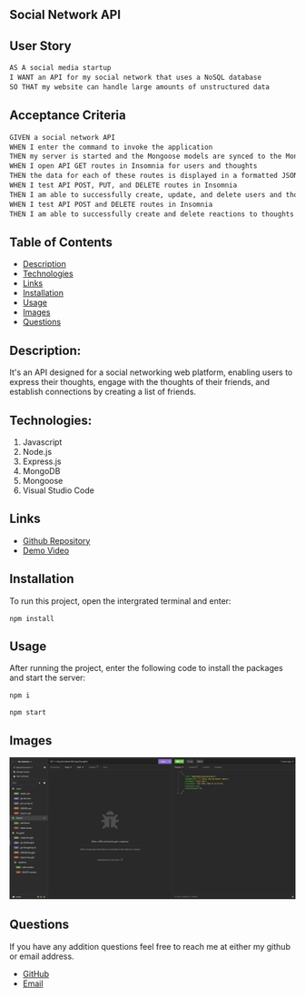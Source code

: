 ## Social Network API

## User Story
```md
AS A social media startup
I WANT an API for my social network that uses a NoSQL database
SO THAT my website can handle large amounts of unstructured data
```

## Acceptance Criteria
```md
GIVEN a social network API
WHEN I enter the command to invoke the application
THEN my server is started and the Mongoose models are synced to the MongoDB database
WHEN I open API GET routes in Insomnia for users and thoughts
THEN the data for each of these routes is displayed in a formatted JSON
WHEN I test API POST, PUT, and DELETE routes in Insomnia
THEN I am able to successfully create, update, and delete users and thoughts in my database
WHEN I test API POST and DELETE routes in Insomnia
THEN I am able to successfully create and delete reactions to thoughts and add and remove friends to a user’s friend list
```

## Table of Contents
- [Description](#description)
- [Technologies](#technologies)
- [Links](#links)
- [Installation](#installation)
- [Usage](#usage)
- [Images](#images)
- [Questions](#questions)

## Description:
It's an API designed for a social networking web platform, enabling users to express their thoughts, engage with the thoughts of their friends, and establish connections by creating a list of friends.

## Technologies:
1. Javascript
2. Node.js
3. Express.js
4. MongoDB
5. Mongoose
6. Visual Studio Code

## Links
- [Github Repository](https://github.com/allexortiz/employee-tracker)
- [Demo Video](https://drive.google.com/file/d/1DqPtApEDOF6qi48ACUEkOqv0ahT9I3-L/view)

## Installation
To run this project, open the intergrated terminal and enter:

```
npm install
```

## Usage
After running the project, enter the following code to install the packages and start the server:

```
npm i
```

```
npm start
```

## Images
![Screenshot](./images/image.png)

## Questions
If you have any addition questions feel free to reach me at either my github or email address.

- [GitHub](https://github.com/allexortiz)
- [Email](allex.ortiz@outlook.com)
